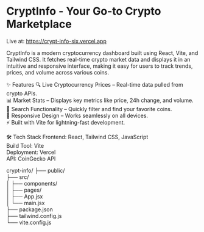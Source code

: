 # CryptInfo -  Your Go-to Crypto Marketplace

Live at: https://crypt-info-six.vercel.app

CryptInfo is a modern cryptocurrency dashboard built using React, Vite, and Tailwind CSS. It fetches real-time crypto market data and displays it in an intuitive and responsive interface, making it easy for users to track trends, prices, and volume across various coins.

✨ Features
🔍 Live Cryptocurrency Prices – Real-time data pulled from crypto APIs.  
📊 Market Stats – Displays key metrics like price, 24h change, and volume.  
🎯 Search Functionality – Quickly filter and find your favorite coins.  
📱 Responsive Design – Works seamlessly on all devices.  
⚡ Built with Vite for lightning-fast development.  

🛠️ Tech Stack
Frontend: React, Tailwind CSS, JavaScript  
Build Tool: Vite  
Deployment: Vercel  
API: CoinGecko API  


crypt-info/
├── public/                
├── src/  
│   ├── components/        
│   ├── pages/           
│   ├── App.jsx          
│   └── main.jsx         
├── package.json         
├── tailwind.config.js   
└── vite.config.js     

